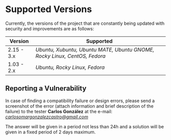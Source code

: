 # Supported Versions

Currently, the versions of the project that are constantly being updated with security and improvements are as follows:

|    **Version**    |        **Supported**         |
| ------------- | ------------------------ |
| 2.15 - 3.x     | *Ubuntu, Xubuntu, Ubuntu MATE, Ubuntu GNOME, Rocky Linux, CentOS, Fedora* |
| 1.03 - 2.x    | *Ubuntu, Rocky Linux, Fedora* |

## Reporting a Vulnerability

In case of finding a compatibility failure or design errors, please send a screenshot of the error (attach information and brief description of the failure) to the tester **Carlos González** at the e-mail: *carlosomargonzalezcastro@gmail.com*

The answer will be given in a period not less than 24h and a solution will be given in a fixed period of 2 days maximum.
